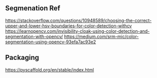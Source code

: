 ## Segmenation Ref

https://stackoverflow.com/questions/10948589/choosing-the-correct-upper-and-lower-hsv-boundaries-for-color-detection-withcv
https://learnopencv.com/invisibility-cloak-using-color-detection-and-segmentation-with-opencv/
https://medium.com/srm-mic/color-segmentation-using-opencv-93efa7ac93e2


## Packaging

https://pyscaffold.org/en/stable/index.html